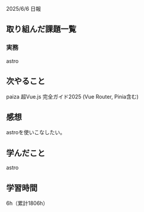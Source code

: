 2025/6/6 日報
## 取り組んだ課題一覧


### 実務
astro


## 次やること
paiza
超Vue.js 完全ガイド2025 (Vue Router, Pinia含む)


## 感想
astroを使いこなしたい。

## 学んだこと
astro


## 学習時間
6h（累計1806h）

